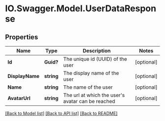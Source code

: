 # IO.Swagger.Model.UserDataResponse
## Properties

Name | Type | Description | Notes
------------ | ------------- | ------------- | -------------
**Id** | **Guid?** | The unique id (UUID) of the user | [optional] 
**DisplayName** | **string** | The display name of the user | [optional] 
**Name** | **string** | The name of the user | [optional] 
**AvatarUrl** | **string** | The url at which the user&#x27;s avatar can be reached | [optional] 

[[Back to Model list]](../README.md#documentation-for-models) [[Back to API list]](../README.md#documentation-for-api-endpoints) [[Back to README]](../README.md)

